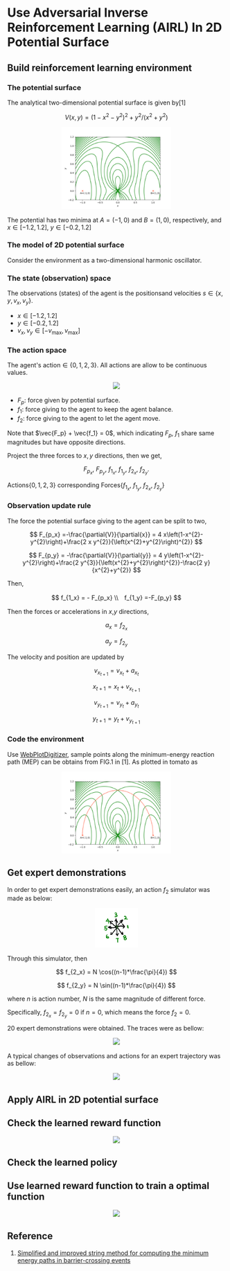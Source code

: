 # Use Adversarial Inverse Reinforcement Learning (AIRL) In 2D Potential Surface

## Build reinforcement learning environment
### The potential surface
The analytical two-dimensional potential surface is given by[1]

$$
V(x, y)=\left(1-x^{2}-y^{2}\right)^{2}+y^{2} /\left(x^{2}+y^{2}\right)
$$

<p align='center'>
<img src='./data/potential_surface_ry.png' width='50%'>
</p>

The potential has two minima at $A=(-1,0)$ and $B=(1,0)$, respectively, and $x \in [-1.2, 1.2]$,  $y \in [-0.2, 1.2]$

### The model of 2D potential surface



Consider the environment as a two-dimensional harmonic oscillator. 

### The state (observation) space
The observations (states) of the agent is the positionsand velocities $s \in \{ x, y, v_x, v_y\}$. 
- $x \in [-1.2, 1.2]$
- $y \in [-0.2, 1.2]$
- $v_x,v_y \in [-v_{\text{max}},v_{\text{max}}]$


### The action space
The agent's  $\text{action} \in \{0,1,2,3\}$. All actions are allow to be continuous values.
<p align='center'>
<img src='./data/actions_demo.png' width='50%'>
</p>

- $F_p$: force given by potential surface.
- $f_1$: force giving to the agent to keep the agent balance.
- $f_2$: force giving to the agent to let the agent move.

Note that $\vec{F_p} + \vec{f_1} = 0$, which indicating $F_p$, $f_1$ share same magnitudes but have opposite directions.

Project the three forces to $x,y$ directions, then we get,

$$
F_{p_x},\  F_{p_y},\  f_{1_x},\  f_{1_y},\  f_{2_x},\  f_{2_y}.
$$


$\text{Actions} \{0,1,2,3\}$ corresponding $\text{Forces}\{f_{1_x},\  f_{1_y},\  f_{2_x},\  f_{2_y}\}$
### Observation update rule
The force the potential surface giving to the agent can be split to two, 

$$
F_{p_x} =-\frac{\partial{V}}{\partial{x}} =  4 x\left(1-x^{2}-y^{2}\right)+\frac{2 x y^{2}}{\left(x^{2}+y^{2}\right)^{2}}
$$

$$
F_{p_y} = -\frac{\partial{V}}{\partial{y}} = 4 y\left(1-x^{2}-y^{2}\right)+\frac{2 y^{3}}{\left(x^{2}+y^{2}\right)^{2}}-\frac{2 y}{x^{2}+y^{2}}
$$

Then,

$$
f_{1_x} = - F_{p_x} \\　f_{1_y} =-F_{p_y}
$$

Then the forces or accelerations in $x$,$y$ directions,

$$
a_x = f_{2_x}
$$

$$
a_y = f_{2_y}
$$


The velocity and position are updated by

$$
v_{x_{t+1}} = v_{x_{t}} + a_{x_t}
$$

$$
x_{t+1} = x_{t} + v_{x_{t+1}}  
$$

$$
v_{y_{t+1}} = v_{y_{t}} + a_{y_t}
$$

$$
y_{t+1} = y_{t} + v_{y_{t+1}}
$$

### Code the environment
Use [WebPlotDigitizer](https://apps.automeris.io/wpd/), sample points along the minimum-energy reaction path (MEP) can be obtains from FIG.1 in [1].  As plotted in tomato as 

<p align='center'>
<img src='./data/potential_surface_with_expert.png' width='50%'>
</p>


## Get expert demonstrations
In order to get expert demonstrations easily, an action $f_2$ simulator was made as below:
<p align='center'>
<img src='./data/actions.png' width='20%'>
</p>


Through this simulator, then

$$
f_{2_x} = N \cos((n-1)*\frac{\pi}{4})
$$

$$
f_{2_y} = N \sin((n-1)*\frac{\pi}{4})
$$

where $n$ is action number, $N$ is the same magnitude of different force. 

Specifically, $f_{2_x} = f_{2_y} =0$ if $n=0$, which means the force $f_2=0$.

20 expert demonstrations were obtained. The traces were as bellow:

<p align='center'>
<img src='./data/experts.png' width='50%'>
</p>

A typical changes of observations and actions for an expert trajectory was as bellow:

<p align='center'>
<img src='./data/ep_10.png' width='100%'>
</p>

## Apply AIRL in 2D potential surface


## Check the learned reward function
<p align='center'>
<img src='./data/103900_learned_rewards.png' width='50%'>
</p>

## Check the learned policy


## Use learned reward function to train a optimal function

<p align='center'>
<img src='./data/trace_26900.png' width='50%'>
</p>

## Reference
1. [Simplified and improved string method for computing the minimum energy paths in barrier-crossing events](https://www.researchgate.net/publication/6351826_Simplified_and_Improved_String_Method_for_Computing_the_Minimum_Energy_Paths_in_Barrier_Crossing_Events)



